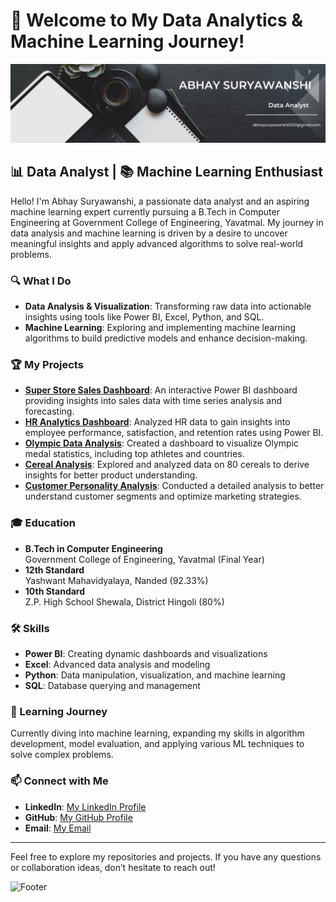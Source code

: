 # 🚀 Welcome to My Data Analytics & Machine Learning Journey!

![Banner](https://github.com/Abhay9322/Abhay9322/blob/main/abhay%20suryawanshi%20(1).png?raw=true) <!-- Replace with your actual banner image URL -->

## 📊 Data Analyst | 📚 Machine Learning Enthusiast

Hello! I'm Abhay Suryawanshi, a passionate data analyst and an aspiring machine learning expert currently pursuing a B.Tech in Computer Engineering at Government College of Engineering, Yavatmal. My journey in data analysis and machine learning is driven by a desire to uncover meaningful insights and apply advanced algorithms to solve real-world problems.

### 🔍 What I Do

- **Data Analysis & Visualization**: Transforming raw data into actionable insights using tools like Power BI, Excel, Python, and SQL.
- **Machine Learning**: Exploring and implementing machine learning algorithms to build predictive models and enhance decision-making.

### 🏆 My Projects

- **[Super Store Sales Dashboard](https://github.com/Abhay9322/CognoRise-InfoTech)**: An interactive Power BI dashboard providing insights into sales data with time series analysis and forecasting.
- **[HR Analytics Dashboard](https://github.com/Abhay9322/CognoRise-InfoTech)**: Analyzed HR data to gain insights into employee performance, satisfaction, and retention rates using Power BI.
- **[Olympic Data Analysis](https://github.com/Abhay9322/CognoRise-InfoTech)**: Created a dashboard to visualize Olympic medal statistics, including top athletes and countries.
- **[Cereal Analysis](https://github.com/Abhay9322/CognoRise-InfoTech)**: Explored and analyzed data on 80 cereals to derive insights for better product understanding.
- **[Customer Personality Analysis](https://github.com/Abhay9322/CognoRise-InfoTech)**: Conducted a detailed analysis to better understand customer segments and optimize marketing strategies.

### 🎓 Education

- **B.Tech in Computer Engineering**  
  Government College of Engineering, Yavatmal (Final Year)
- **12th Standard**  
  Yashwant Mahavidyalaya, Nanded (92.33%)
- **10th Standard**  
  Z.P. High School Shewala, District Hingoli (80%)

### 🛠️ Skills

- **Power BI**: Creating dynamic dashboards and visualizations
- **Excel**: Advanced data analysis and modeling
- **Python**: Data manipulation, visualization, and machine learning
- **SQL**: Database querying and management

### 🌟 Learning Journey

Currently diving into machine learning, expanding my skills in algorithm development, model evaluation, and applying various ML techniques to solve complex problems.

### 📫 Connect with Me

- **LinkedIn**: [My LinkedIn Profile](https://www.linkedin.com/in/abhay-suryawanshi-a0b9632b1)
- **GitHub**: [My GitHub Profile](#)
- **Email**: [My Email](abhaysuryawanshi9322@gmail.com)

---

Feel free to explore my repositories and projects. If you have any questions or collaboration ideas, don’t hesitate to reach out!

![Footer](https://via.placeholder.com/1200x200?text=Let's+Connect) <!-- Replace with your actual footer image URL -->
